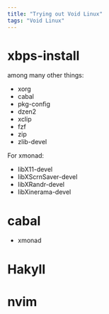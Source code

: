 ```yaml
---
title: "Trying out Void Linux"
tags: "Void Linux"
---
```


# xbps-install

among many other things:

* xorg
* cabal
* pkg-config
* dzen2
* xclip
* fzf
* zip
* zlib-devel

For xmonad:
* libX11-devel
* libXScrnSaver-devel
* libXRandr-devel
* libXinerama-devel

# cabal

* xmonad

# Hakyll


# nvim



